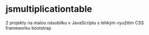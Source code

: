 # jsmultiplicationtable
2 projekty na malou násobilku v JavaScriptu s lehkým využitím CSS frameworku bootstrap 
